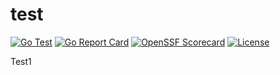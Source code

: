 # test
[![Go Test](https://github.com/guardanet/test/actions/workflows/go-test.yml/badge.svg)](https://github.com/guardanet/test/actions/workflows/go-test.yml) 
[![Go Report Card](https://goreportcard.com/badge/github.com/guardanet/test)](https://goreportcard.com/report/github.com/guardanet/test) 
[![OpenSSF Scorecard](https://api.securityscorecards.dev/projects/github.com/guardanet/test/badge)](https://api.securityscorecards.dev/projects/github.com/guardanet/test)
[![License](https://img.shields.io/badge/License-Apache%202.0-blue.svg)](https://github.com/gojp/goreportcard/blob/master/LICENSE)

Test1
